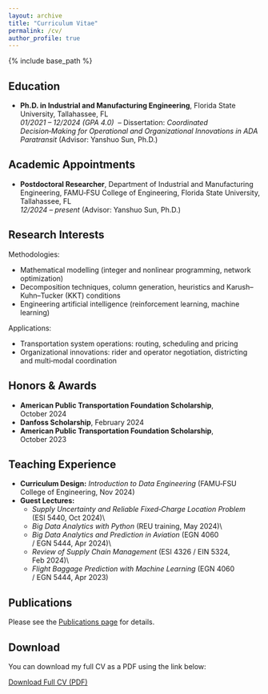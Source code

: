```yaml
---
layout: archive
title: "Curriculum Vitae"
permalink: /cv/
author_profile: true
---
```


{% include base_path %}

<h2>Education</h2>

* **Ph.D. in Industrial and Manufacturing Engineering**, Florida State University, Tallahassee, FL &nbsp;\
  *01/2021 – 12/2024 (GPA 4.0)* &nbsp;– Dissertation: *Coordinated Decision‑Making for Operational and Organizational Innovations in ADA Paratransit* (Advisor: Yanshuo Sun, Ph.D.)


<h2>Academic Appointments</h2>

* **Postdoctoral Researcher**, Department of Industrial and Manufacturing Engineering, FAMU‑FSU College of Engineering, Florida State University, Tallahassee, FL &nbsp;\
  *12/2024 – present* (Advisor: Yanshuo Sun, Ph.D.)


<h2>Research Interests</h2>

Methodologies:

* Mathematical modelling (integer and nonlinear programming, network optimization)
* Decomposition techniques, column generation, heuristics and Karush–Kuhn–Tucker (KKT) conditions
* Engineering artificial intelligence (reinforcement learning, machine learning)

Applications:

* Transportation system operations: routing, scheduling and pricing
* Organizational innovations: rider and operator negotiation, districting and multi‑modal coordination

<h2>Honors &amp; Awards</h2>

* **American Public Transportation Foundation Scholarship**, October 2024
* **Danfoss Scholarship**, February 2024
* **American Public Transportation Foundation Scholarship**, October 2023


<h2>Teaching Experience</h2>

* **Curriculum Design:** *Introduction to Data Engineering* (FAMU‑FSU College of Engineering, Nov 2024)
* **Guest Lectures:** 
  * *Supply Uncertainty and Reliable Fixed‑Charge Location Problem* (ESI 5440, Oct 2024)\
  * *Big Data Analytics with Python* (REU training, May 2024)\
  * *Big Data Analytics and Prediction in Aviation* (EGN 4060 / EGN 5444, Apr 2024)\
  * *Review of Supply Chain Management* (ESI 4326 / EIN 5324, Feb 2024)\
  * *Flight Baggage Prediction with Machine Learning* (EGN 4060 / EGN 5444, Apr 2023)

<h2>Publications</h2>

<p> Please see the <a href="{{ site.baseurl }}/publications/">Publications page</a> for details.</p>


<h2>Download</h2>

<p>You can download my full CV as a PDF using the link below:</p>

<p><a href="{{ site.baseurl }}/files/cv.pdf" class="btn btn--primary">Download Full CV (PDF)</a></p>
